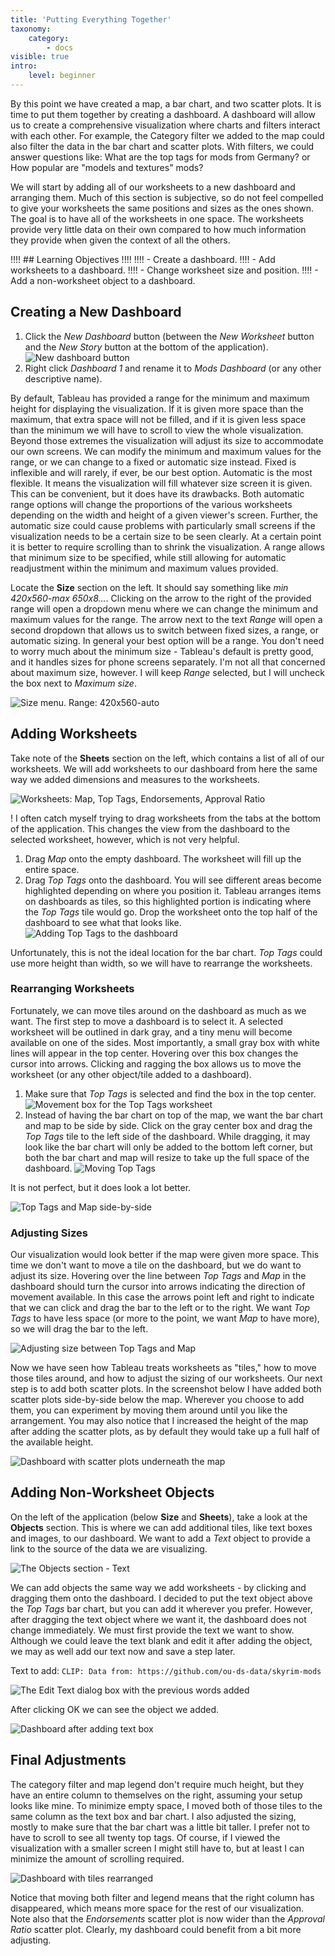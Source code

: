 ```yaml
---
title: 'Putting Everything Together'
taxonomy:
    category:
        - docs
visible: true
intro:
    level: beginner
---
```


By this point we have created a map, a bar chart, and two scatter plots. It is time to put them together by creating a dashboard. A dashboard will allow us to create a comprehensive visualization where charts and filters interact with each other. For example, the Category filter we added to the map could also filter the data in the bar chart and scatter plots. With filters, we could answer questions like: What are the top tags for mods from Germany? or How popular are "models and textures" mods?

We will start by adding all of our worksheets to a new dashboard and arranging them. Much of this section is subjective, so do not feel compelled to give your worksheets the same positions and sizes as the ones shown. The goal is to have all of the worksheets in one space. The worksheets provide very little data on their own compared to how much information they provide when given the context of all the others.

!!!! ## Learning Objectives
!!!!
!!!! - Create a dashboard.
!!!! - Add worksheets to a dashboard.
!!!! - Change worksheet size and position.
!!!! - Add a non-worksheet object to a dashboard.

## Creating a New Dashboard

1. Click the _New Dashboard_ button (between the _New Worksheet_ button and the _New Story_ button at the bottom of the application).
![New dashboard button](01.new-dashboard.png?cropResize=300,300)
2. Right click _Dashboard 1_ and rename it to _Mods Dashboard_ (or any other descriptive name).

By default, Tableau has provided a range for the minimum and maximum height for displaying the visualization. If it is given more space than the maximum, that extra space will not be filled, and if it is given less space than the minimum we will have to scroll to view the whole visualization. Beyond those extremes the visualization will adjust its size to accommodate our own screens. We can modify the minimum and maximum values for the range, or we can change to a fixed or automatic size instead. Fixed is inflexible and will rarely, if ever, be our best option. Automatic is the most flexible. It means the visualization will fill whatever size screen it is given. This can be convenient, but it does have its drawbacks. Both automatic range options will change the proportions of the various worksheets depending on the width and height of a given viewer's screen. Further, the automatic size could cause problems with particularly small screens if the visualization needs to be a certain size to be seen clearly. At a certain point it is better to require scrolling than to shrink the visualization. A range allows that minimum size to be specified, while still allowing for automatic readjustment within the minimum and maximum values provided.

Locate the **Size** section on the left. It should say something like _min 420x560-max 650x8..._. Clicking on the arrow to the right of the provided range will open a dropdown menu where we can change the minimum and maximum values for the range. The arrow next to the text _Range_ will open a second dropdown that allows us to switch between fixed sizes, a range, or automatic sizing. In general your best option will be a range. You don't need to worry much about the minimum size - Tableau's default is pretty good, and it handles sizes for phone screens separately. I'm not all that concerned about maximum size, however. I will keep _Range_ selected, but I will uncheck the box next to _Maximum size_.

![Size menu. Range: 420x560-auto](02.set-size.png?cropResize=300,500)

## Adding Worksheets

Take note of the **Sheets** section on the left, which contains a list of all of our worksheets. We will add worksheets to our dashboard from here the same way we added dimensions and measures to the worksheets. 

![Worksheets: Map, Top Tags, Endorsements, Approval Ratio](03.worksheets.png)

! I often catch myself trying to drag worksheets from the tabs at the bottom of the application. This changes the view from the dashboard to the selected worksheet, however, which is not very helpful.

1. Drag _Map_ onto the empty dashboard. The worksheet will fill up the entire space.
2. Drag _Top Tags_ onto the dashboard. You will see different areas become highlighted depending on where you position it. Tableau arranges items on dashboards as tiles, so this highlighted portion is indicating where the _Top Tags_ tile would go. Drop the worksheet onto the top half of the dashboard to see what that looks like.
![Adding Top Tags to the dashboard](04.add-tags.png)

Unfortunately, this is not the ideal location for the bar chart. _Top Tags_ could use more height than width, so we will have to rearrange the worksheets.

### Rearranging Worksheets

Fortunately, we can move tiles around on the dashboard as much as we want. The first step to move a dashboard is to select it. A selected worksheet will be outlined in dark gray, and a tiny menu will become available on one of the sides. Most importantly, a small gray box with white lines will appear in the top center. Hovering over this box changes the cursor into arrows. Clicking and ragging the box allows us to move the worksheet (or any other object/tile added to a dashboard).

1. Make sure that _Top Tags_ is selected and find the box in the top center.
![Movement box for the Top Tags worksheet](05.move-box.png)
2. Instead of having the bar chart on top of the map, we want the bar chart and map to be side by side. Click on the gray center box and drag the _Top Tags_ tile to the left side of the dashboard. While dragging, it may look like the bar chart will only be added to the bottom left corner, but both the bar chart and map will resize to take up the full space of the dashboard.
![Moving Top Tags](06.move-tags.png)

It is not perfect, but it does look a lot better.

![Top Tags and Map side-by-side](07.tags-and-map.png)

### Adjusting Sizes

Our visualization would look better if the map were given more space. This time we don't want to move a tile on the dashboard, but we do want to adjust its size. Hovering over the line between _Top Tags_ and _Map_ in the dashboard should turn the cursor into arrows indicating the direction of movement available. In this case the arrows point left and right to indicate that we can click and drag the bar to the left or to the right. We want _Top Tags_ to have less space (or more to the point, we want _Map_ to have more), so we will drag the bar to the left.

![Adjusting size between Top Tags and Map](08.adjust-map-size.png)

Now we have seen how Tableau treats worksheets as "tiles," how to move those tiles around, and how to adjust the sizing of our worksheets. Our next step is to add both scatter plots. In the screenshot below I have added both scatter plots side-by-side below the map. Wherever you choose to add them, you can experiment by moving them around until you like the arrangement. You may also notice that I increased the height of the map after adding the scatter plots, as by default they would take up a full half of the available height.

![Dashboard with scatter plots underneath the map](09.add-scatter-plots.png)

## Adding Non-Worksheet Objects

On the left of the application (below **Size** and **Sheets**), take a look at the **Objects** section. This is where we can add additional tiles, like text boxes and images, to our dashboard. We want to add a _Text_ object to provide a link to the source of the data we are visualizing.

![The Objects section - Text](10.text-object.png)

We can add objects the same way we add worksheets - by clicking and dragging them onto the dashboard. I decided to put the text object above the _Top Tags_ bar chart, but you can add it wherever you prefer. However, after dragging the text object where we want it, the dashboard does not change immediately. We must first provide the text we want to show. Although we could leave the text blank and edit it after adding the object, we may as well add our text now and save a step later.

Text to add: `CLIP: Data from: https://github.com/ou-ds-data/skyrim-mods`

![The Edit Text dialog box with the previous words added](11.add-text-object.png)

After clicking OK we can see the object we added.

![Dashboard after adding text box](12.after-adding-text.png)

## Final Adjustments

The category filter and map legend don't require much height, but they have an entire column to themselves on the right, assuming your setup looks like mine. To minimize empty space, I moved both of those tiles to the same column as the text box and bar chart. I also adjusted the sizing, mostly to make sure that the bar chart was a little bit taller. I prefer not to have to scroll to see all twenty top tags. Of course, if I viewed the visualization with a smaller screen I might still have to, but at least I can minimize the amount of scrolling required.

![Dashboard with tiles rearranged](13.dashboard-organized.png)

Notice that moving both filter and legend means that the right column has disappeared, which means more space for the rest of our visualization. Note also that the _Endorsements_ scatter plot is now wider than the _Approval Ratio_ scatter plot. Clearly, my dashboard could benefit from a bit more adjusting.